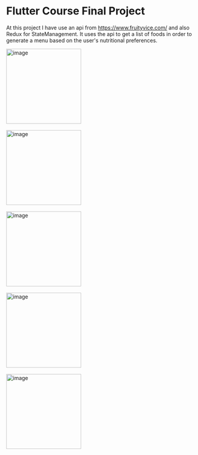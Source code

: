 # Flutter Course Final Project

At this project I have use an api from https://www.fruityvice.com/ and also Redux for StateManagement.
It uses the api to get a list of foods in order to generate a menu based on the user's nutritional preferences.

<img width="200" heigth="400" alt="image" src="https://user-images.githubusercontent.com/42325500/145237138-b49468e8-44ae-4241-bf3c-1009c84bf59b.png">
<br><br>
<img width="200" heigth="400" alt="image" src="https://user-images.githubusercontent.com/42325500/145237390-664401e2-2096-4d72-a33e-c017a528b8de.png">
<br><br>
<img width="200" heigth="400" alt="image" src="https://user-images.githubusercontent.com/42325500/145237505-6c7851a2-48b5-4e23-b131-8bfd7d223b74.png">
<br><br>
<img width="200" heigth="400" alt="image" src="https://user-images.githubusercontent.com/42325500/145237649-b9237569-3eed-4831-bf10-b0e1893201c5.png">
<br><br>
<img width="200" heigth="400" alt="image" src="https://user-images.githubusercontent.com/42325500/145237929-b7d88e54-eef2-4c65-bca1-2417cf9b711d.png">


